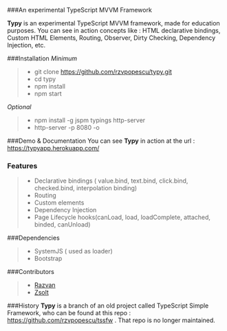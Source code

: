 
###An experimental TypeScript MVVM Framework

**Typy** is an experimental TypeScript MVVM framework, made for education purposes. 
You can see in action concepts like : HTML declarative bindings, Custom HTML Elements, Routing, Observer, Dirty Checking, Dependency Injection, etc. 


###Installation 
_Minimum_
>- git clone https://github.com/rzvpopescu/typy.git
>- cd typy
>- npm install
>- npm start

_Optional_
>- npm install -g jspm typings http-server
>- http-server -p 8080 -o


###Demo & Documentation
You can see **Typy** in action at the url : https://typyapp.herokuapp.com/


### Features
>- Declarative bindings ( value.bind, text.bind, click.bind, checked.bind, interpolation binding)
>- Routing
>- Custom elements 
>- Dependency Injection
>- Page Lifecycle hooks(canLoad, load, loadComplete, attached, binded, canUnload)

###Dependencies
>- SystemJS ( used as loader)
>- Bootstrap

###Contributors
>- <a href="https://github.com/rzvpopescu/" target="_blank">Razvan</a>
>- <a href="https://github.com/zsee/" target="_blank">Zsolt</a>

###History
**Typy** is a branch of an old project called TypeScript Simple Framework, who can be found at this repo : https://github.com/rzvpopescu/tssfw . That repo is no longer maintained.
